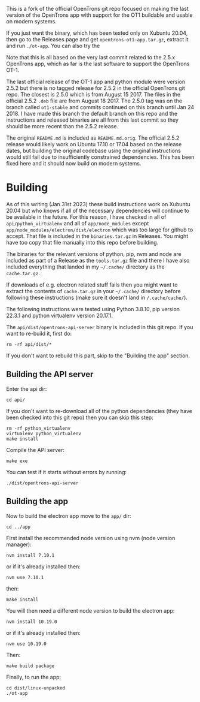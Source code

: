 This is a fork of the official OpenTrons git repo focused on making the last version of the OpenTrons app with support for the OT1 buildable and usable on modern systems.

If you just want the binary, which has been tested only on Xubuntu 20.04, then go to the Releases page and get `opentrons-ot1-app.tar.gz`, extract it and run `./ot-app`. You can also try the 

Note that this is all based on the very last commit related to the 2.5.x OpenTrons app, which as far is the last software to support the OpenTrons OT-1.

The last official release of the OT-1 app and python module were version 2.5.2 but there is no tagged release for 2.5.2 in the official OpenTrons git repo. The closest is 2.5.0 which is from August 15 2017. The files in the official 2.5.2 `.deb` file are from August 18 2017. The 2.5.0 tag was on the branch called `ot1-stable` and commits continued on this branch until Jan 24 2018. I have made this branch the default branch on this repo and the instructions and released binaries are all from this last commit so they should be more recent than the 2.5.2 release.

The original `README.md` is included as `README.md.orig`. The official 2.5.2 release would likely work on Ubuntu 17.10 or 17.04 based on the release dates, but building the original codebase using the original instructions would still fail due to insufficiently constrained dependencies. This has been fixed here and it should now build on modern systems.

# Building

As of this writing (Jan 31st 2023) these build instructions work on Xubuntu 20.04 but who knows if all of the necessary dependencies will continue to be available in the future. For this reason, I have checked in all of `api/python_virtualenv` and all of `app/node_modules` except `app/node_modules/electron/dist/electron` which was too large for github to accept. That file is included in the `binaries.tar.gz` in Releases. You might have too copy that file manually into this repo before building.

The binaries for the relevant versions of python, pip, nvm and node are included as part of a Release as the `tools.tar.gz` file and there I have also included everything that landed in my `~/.cache/` directory as the `cache.tar.gz`.

If downloads of e.g. electron related stuff fails then you might want to extract the contents of `cache.tar.gz` in your `~/.cache/` directory before following these instructions (make sure it doesn't land in `/.cache/cache/`).


The following instructions were tested using Python 3.8.10, pip version 22.3.1 and python virtualenv version 20.17.1.

The `api/dist/opentrons-api-server` binary is included in this git repo. If you want to re-build it, first do:

```
rm -rf api/dist/*
```

If you don't want to rebuild this part, skip to the "Building the app" section.

## Building the API server

Enter the api dir:

```
cd api/
```

If you don't want to re-download all of the python dependencies (they have been checked into this git repo) then you can skip this step:

```
rm -rf python_virtualenv
virtualenv python_virtualenv
make install
```

Compile the API server:

```
make exe
```

You can test if it starts without errors by running:

```
./dist/opentrons-api-server
```

## Building the app

Now to build the electron app move to the `app/` dir:

```
cd ../app
```

First install the recommended node version using nvm (node version manager):

```
nvm install 7.10.1
```

or if it's already installed then:

```
nvm use 7.10.1
```

then:

```
make install
```

You will then need a different node version to build the electron app:

```
nvm install 10.19.0
```

or if it's already installed then:

```
nvm use 10.19.0
```

Then:

```
make build package
```

Finally, to run the app:

```
cd dist/linux-unpacked
./ot-app
```

